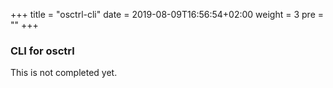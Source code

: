 +++
title = "osctrl-cli"
date = 2019-08-09T16:56:54+02:00
weight = 3
pre = ""
+++

### CLI for **osctrl**

This is not completed yet.

